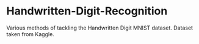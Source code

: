 # Handwritten-Digit-Recognition
Various methods of tackling the Handwritten Digit MNIST dataset. Dataset taken from Kaggle.
